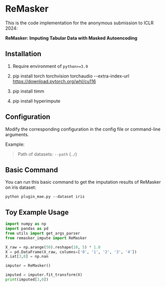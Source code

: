 # ReMasker

This is the code implementation for the anonymous submission to ICLR 2024:

**ReMasker: Imputing Tabular Data with Masked Autoencoding**

## Installation
1. Require environment of `python>=3.9`

2. pip install torch torchvision torchaudio --extra-index-url https://download.pytorch.org/whl/cu116

3. pip install timm

4. pip install hyperimpute

## Configuration
Modify the corresponding configuration in the config file or command-line arguments.

Example:
> Path of datasets: `--path` (`./`)

## Basic Command
You can run this basic command to get the imputation results of ReMasker on iris dataset:

`python plugin_mae.py --dataset iris`

## Toy Example Usage
```python
import numpy as np
import pandas as pd
from utils import get_args_parser
from remasker_impute import ReMasker

X_raw = np.arange(50).reshape(10, 5) * 1.0
X = pd.DataFrame(X_raw, columns=['0', '1', '2', '3', '4'])
X.iat[3,0] = np.nan

imputer = ReMasker()

imputed = imputer.fit_transform(X)
print(imputed[3,0])
```
